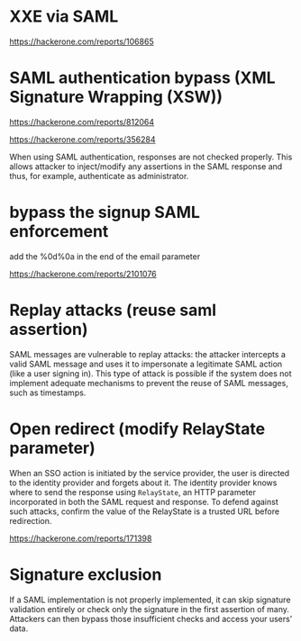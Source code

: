
# XXE via SAML

https://hackerone.com/reports/106865

# SAML authentication bypass (XML Signature Wrapping (XSW))

https://hackerone.com/reports/812064

https://hackerone.com/reports/356284

When using SAML authentication, responses are not checked properly. This allows attacker to inject/modify any assertions in the SAML response and thus, for example, authenticate as administrator.


# bypass the signup SAML enforcement

add the %0d%0a in the end of the email parameter

https://hackerone.com/reports/2101076


# Replay attacks (reuse saml assertion)

SAML messages are vulnerable to replay attacks: the attacker intercepts a valid SAML message and uses it to impersonate a legitimate SAML action (like a user signing in). This type of attack is possible if the system does not implement adequate mechanisms to prevent the reuse of SAML messages, such as timestamps.


# Open redirect (modify RelayState parameter)

When an SSO action is initiated by the service provider, the user is directed to the identity provider and forgets about it. The identity provider knows where to send the response using `RelayState`, an HTTP parameter incorporated in both the SAML request and response. To defend against such attacks, confirm the value of the RelayState is a trusted URL before redirection.

https://hackerone.com/reports/171398

# Signature exclusion

If a SAML implementation is not properly implemented, it can skip signature validation entirely or check only the signature in the first assertion of many. Attackers can then bypass those insufficient checks and access your users’ data.